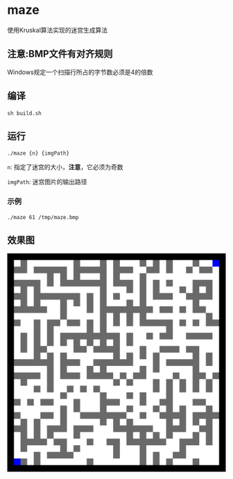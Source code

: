 # maze
使用Kruskal算法实现的迷宫生成算法

## 注意:BMP文件有对齐规则
Windows规定一个扫描行所占的字节数必须是4的倍数

## 编译
```
sh build.sh
```
## 运行
```
./maze {n} {imgPath}
```
`n`: 指定了迷宫的大小，**注意**，它必须为奇数

`imgPath`: 迷宫图片的输出路径
### 示例
```
./maze 61 /tmp/maze.bmp
```

## 效果图
![maze.bmp](./maze.jpeg)
